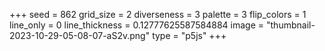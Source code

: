 +++
seed = 862
grid_size = 2
diverseness = 3
palette = 3
flip_colors = 1
line_only = 0
line_thickness = 0.12777625587584884
image = "thumbnail-2023-10-29-05-08-07-aS2v.png"
type = "p5js"
+++

